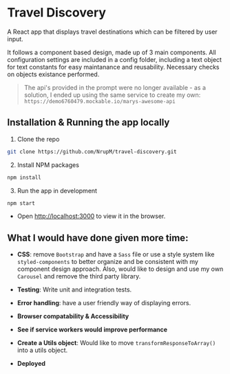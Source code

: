 # Travel Discovery

A React app that displays travel destinations which can be filtered by user input.

It follows a component based design, made up of 3 main components. All configuration settings are included in a config folder, including a text object for text constants for easy maintanance and reusability. Necessary checks on objects existance performed.

> The api's provided in the prompt were no longer available - as a solution, I ended up using the same service to create my own:
> `https://demo6760479.mockable.io/marys-awesome-api`

## Installation & Running the app locally

1. Clone the repo

```sh
git clone https://github.com/NrupM/travel-discovery.git

```

2. Install NPM packages

```sh
npm install
```

3. Run the app in development

```sh
npm start
```

- Open [http://localhost:3000](http://localhost:3000) to view it in the browser.

## What I would have done given more time:

- **CSS**: remove `Bootstrap` and have a `Sass` file or use a style system like `styled-components` to better organize and be consistent with my component design approach. Also, would like to design and use my own `Carousel` and remove the third party library.

- **Testing**: Write unit and integration tests.

- **Error handling**: have a user friendly way of displaying errors.

- **Browser compatability & Accessibility**

- **See if service workers would improve performance**

- **Create a Utils object**: Would like to move `transformResponseToArray()` into a utils object.

- **Deployed**
